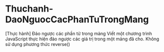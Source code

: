 # Thuchanh-DaoNguocCacPhanTuTrongMang
[Thực hành] Đảo ngược các phần tử trong mảng
Viết một chương trình JavaScript thực hiện đảo ngược các giá trị trong một mảng đã cho. Không sử dụng phương thức reverse()
